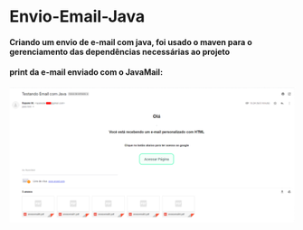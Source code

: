 # Envio-Email-Java

#### Criando um envio de e-mail com java, foi usado o maven para o gerenciamento das dependências necessárias ao projeto

#### print da e-mail enviado com o JavaMail:
![print tela de envio do e-mail](https://github.com/Rayane420/Envio-Email-Java/blob/master/tela-email.png)
